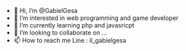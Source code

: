 - 👋 Hi, I’m @GabielGesa
- 👀 I’m interested in web programming and game developer
- 🌱 I’m currently learning php and javasricpt
- 💞️ I’m looking to collaborate on ...
- 📫 How to reach me Line : il_gabielgesa

<!---
GabielGesa/GabielGesa is a ✨ special ✨ repository because its `README.md` (this file) appears on your GitHub profile.
You can click the Preview link to take a look at your changes.
--->

